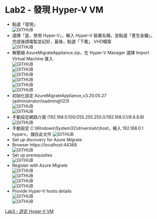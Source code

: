 # Lab2 - 發現 Hyper-V VM

- 點選「發現」<br>
![GITHUB](https://github.com/BrianHsing/Azure-Migrate/blob/master/hyper-v/image/discovery.PNG "discovery")
- 選擇「是，使用 Hyper-V」，輸入 Hyper-V 裝置名稱，並點選「產生金鑰」，完成後請複製並記好，最後，點選「下載」.VHD檔案<br>
![GITHUB](https://github.com/BrianHsing/Azure-Migrate/blob/master/hyper-v/image/selectHypervanddownload-update.PNG "selectHypervanddownload")<br>
- 解壓縮 AzureMigrateAppliance.zip，在 Hyper-V Manager 選擇 Import Virtual Machine 匯入<br>
![GITHUB](https://github.com/BrianHsing/Azure-Migrate/blob/master/hyper-v/image/importama1.PNG "importama1")<br>
![GITHUB](https://github.com/BrianHsing/Azure-Migrate/blob/master/hyper-v/image/importama2.PNG "importama2")<br>
![GITHUB](https://github.com/BrianHsing/Azure-Migrate/blob/master/hyper-v/image/importama3.PNG "importama3")<br>
![GITHUB](https://github.com/BrianHsing/Azure-Migrate/blob/master/hyper-v/image/importama4.PNG "importama4")<br>
![GITHUB](https://github.com/BrianHsing/Azure-Migrate/blob/master/hyper-v/image/importama5.PNG "importama5")<br>
![GITHUB](https://github.com/BrianHsing/Azure-Migrate/blob/master/hyper-v/image/completeimportama.PNG "completeimportama")<br>
- 初始化設定 AzureMigrateAppliance_v3.20.05.27 (administrator/isadmin@123)<br>
![GITHUB](https://github.com/BrianHsing/Azure-Migrate/blob/master/hyper-v/image/licenseTerms.PNG "licenseTerms")<br>
![GITHUB](https://github.com/BrianHsing/Azure-Migrate/blob/master/hyper-v/image/customizeSetting.PNG "customizeSetting")<br>
- 手動設定網路介面 (192.168.0.100/255.255.255.0/192.168.0.1/8.8.8.8)<br>
![GITHUB](https://github.com/BrianHsing/Azure-Migrate/blob/master/hyper-v/image/ama-networking-setting.PNG "ama-networking-setting")<br>
- 手動設定 C:\Windows\System32\drivers\etc\host，輸入 192.168.0.1 hyperv，儲存此文件
![GITHUB](https://github.com/BrianHsing/Azure-Migrate/blob/master/hyper-v/image/ama-dns-setting.PNG "ama-dns-setting")<br>
- Set up discovery for Azure Migrate<br>
- Browser https://localhost:44368<br>
![GITHUB](https://github.com/BrianHsing/Azure-Migrate/blob/master/hyper-v/image/settingweb2.png "settingweb2")<br>
- Set up prerequisites<br>
![GITHUB](https://github.com/BrianHsing/Azure-Migrate/blob/master/hyper-v/image/Setupprerequisites.png "Setupprerequisites")<br>
- Register with Azure Migrate<br>
![GITHUB](https://github.com/BrianHsing/Azure-Migrate/blob/master/hyper-v/image/registerwithazuremigrate.png "registerwithazuremigrate")<br>
![GITHUB](https://github.com/BrianHsing/Azure-Migrate/blob/master/hyper-v/image/registerwithazuremigrate2.png "registerwithazuremigrate2")<br>
![GITHUB](https://github.com/BrianHsing/Azure-Migrate/blob/master/hyper-v/image/registerwithazuremigrate3.png "registerwithazuremigrate3")<br>
![GITHUB](https://github.com/BrianHsing/Azure-Migrate/blob/master/hyper-v/image/registerwithazuremigrate4.png "registerwithazuremigrate4")<br>
- Provide Hyper-V hosts details<br>
![GITHUB](https://github.com/BrianHsing/Azure-Migrate/blob/master/hyper-v/image/managecredentials.png "managecredentials")<br>
![GITHUB](https://github.com/BrianHsing/Azure-Migrate/blob/master/hyper-v/image/managecredentials2.png "managecredentials2")<br>

[Lab3 - 評定 Hyper-V VM](https://github.com/BrianHsing/Azure-Migrate/blob/master/hyper-v/Lab3.md)<br>